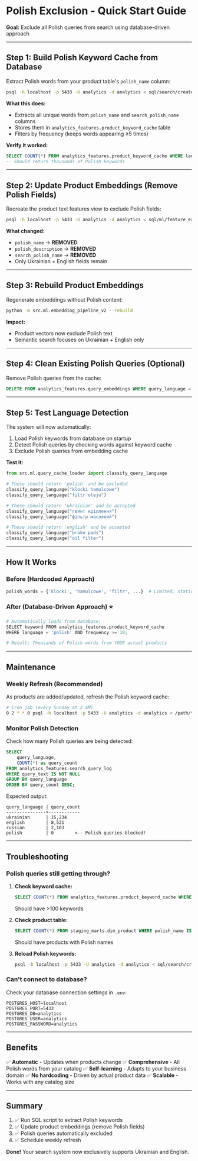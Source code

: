 # Polish Exclusion - Quick Start Guide

**Goal:** Exclude all Polish queries from search using database-driven approach

---

## Step 1: Build Polish Keyword Cache from Database

Extract Polish words from your product table's `polish_name` column:

```bash
psql -h localhost -p 5433 -U analytics -d analytics < sql/search/create_polish_keyword_cache.sql
```

**What this does:**
- Extracts all unique words from `polish_name` and `search_polish_name` columns
- Stores them in `analytics_features.product_keyword_cache` table
- Filters by frequency (keeps words appearing ≥5 times)

**Verify it worked:**
```sql
SELECT COUNT(*) FROM analytics_features.product_keyword_cache WHERE language = 'polish';
-- Should return thousands of Polish keywords
```

---

## Step 2: Update Product Embeddings (Remove Polish Fields)

Recreate the product text features view to exclude Polish fields:

```bash
psql -h localhost -p 5433 -U analytics -d analytics < sql/ml/feature_extraction.sql
```

**What changed:**
- `polish_name` → **REMOVED**
- `polish_description` → **REMOVED**
- `search_polish_name` → **REMOVED**
- Only Ukrainian + English fields remain

---

## Step 3: Rebuild Product Embeddings

Regenerate embeddings without Polish content:

```bash
python -m src.ml.embedding_pipeline_v2 --rebuild
```

**Impact:**
- Product vectors now exclude Polish text
- Semantic search focuses on Ukrainian + English only

---

## Step 4: Clean Existing Polish Queries (Optional)

Remove Polish queries from the cache:

```sql
DELETE FROM analytics_features.query_embeddings WHERE query_language = 'polish';
```

---

## Step 5: Test Language Detection

The system will now automatically:
1. Load Polish keywords from database on startup
2. Detect Polish queries by checking words against keyword cache
3. Exclude Polish queries from embedding cache

**Test it:**
```python
from src.ml.query_cache_loader import classify_query_language

# These should return 'polish' and be excluded
classify_query_language("klocki hamulcowe")
classify_query_language("filtr oleju")

# These should return 'ukrainian' and be accepted
classify_query_language("гвинт кріплення")
classify_query_language("фільтр масляний")

# These should return 'english' and be accepted
classify_query_language("brake pads")
classify_query_language("oil filter")
```

---

## How It Works

### Before (Hardcoded Approach)
```python
polish_words = {'klocki', 'hamulcowe', 'filtr', ...}  # Limited, static
```

### After (Database-Driven Approach) ⭐
```python
# Automatically loads from database:
SELECT keyword FROM analytics_features.product_keyword_cache
WHERE language = 'polish' AND frequency >= 10;

# Result: Thousands of Polish words from YOUR actual products
```

---

## Maintenance

### Weekly Refresh (Recommended)

As products are added/updated, refresh the Polish keyword cache:

```bash
# Cron job (every Sunday at 2 AM)
0 2 * * 0 psql -h localhost -p 5433 -U analytics -d analytics < /path/to/sql/search/create_polish_keyword_cache.sql
```

### Monitor Polish Detection

Check how many Polish queries are being detected:

```sql
SELECT
    query_language,
    COUNT(*) as query_count
FROM analytics_features.search_query_log
WHERE query_text IS NOT NULL
GROUP BY query_language
ORDER BY query_count DESC;
```

Expected output:
```
query_language | query_count
---------------+------------
ukrainian      | 15,234
english        | 8,521
russian        | 2,103
polish         | 0        <-- Polish queries blocked!
```

---

## Troubleshooting

### Polish queries still getting through?

1. **Check keyword cache:**
   ```sql
   SELECT COUNT(*) FROM analytics_features.product_keyword_cache WHERE language = 'polish';
   ```
   Should have >100 keywords

2. **Check product table:**
   ```sql
   SELECT COUNT(*) FROM staging_marts.dim_product WHERE polish_name IS NOT NULL;
   ```
   Should have products with Polish names

3. **Reload Polish keywords:**
   ```bash
   psql -h localhost -p 5433 -U analytics -d analytics < sql/search/create_polish_keyword_cache.sql
   ```

### Can't connect to database?

Check your database connection settings in `.env`:
```
POSTGRES_HOST=localhost
POSTGRES_PORT=5433
POSTGRES_DB=analytics
POSTGRES_USER=analytics
POSTGRES_PASSWORD=analytics
```

---

## Benefits

✅ **Automatic** - Updates when products change
✅ **Comprehensive** - All Polish words from your catalog
✅ **Self-learning** - Adapts to your business domain
✅ **No hardcoding** - Driven by actual product data
✅ **Scalable** - Works with any catalog size

---

## Summary

1. ✅ Run SQL script to extract Polish keywords
2. ✅ Update product embeddings (remove Polish fields)
3. ✅ Polish queries automatically excluded
4. ✅ Schedule weekly refresh

**Done!** Your search system now exclusively supports Ukrainian and English.
